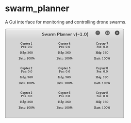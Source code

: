 # swarm_planner
A Gui interface for monitoring and controlling drone swarms.


![Alt text](swarm_planner.png)
